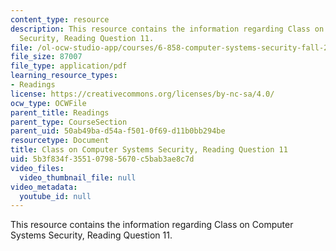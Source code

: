 ```yaml
---
content_type: resource
description: This resource contains the information regarding Class on Computer Systems
  Security, Reading Question 11.
file: /ol-ocw-studio-app/courses/6-858-computer-systems-security-fall-2014/5b3f834f355107985670c5bab3ae8c7d_MIT6_858F14_Reading11.pdf
file_size: 87007
file_type: application/pdf
learning_resource_types:
- Readings
license: https://creativecommons.org/licenses/by-nc-sa/4.0/
ocw_type: OCWFile
parent_title: Readings
parent_type: CourseSection
parent_uid: 50ab49ba-d54a-f501-0f69-d11b0bb294be
resourcetype: Document
title: Class on Computer Systems Security, Reading Question 11
uid: 5b3f834f-3551-0798-5670-c5bab3ae8c7d
video_files:
  video_thumbnail_file: null
video_metadata:
  youtube_id: null
---
```

This resource contains the information regarding Class on Computer Systems Security, Reading Question 11.